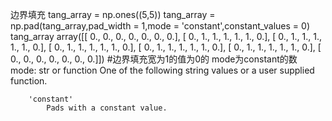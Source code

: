 边界填充
tang_array = np.ones((5,5))
tang_array = np.pad(tang_array,pad_width = 1,mode = 'constant',constant_values = 0)
tang_array
array([[ 0.,  0.,  0.,  0.,  0.,  0.,  0.],
       [ 0.,  1.,  1.,  1.,  1.,  1.,  0.],
       [ 0.,  1.,  1.,  1.,  1.,  1.,  0.],
       [ 0.,  1.,  1.,  1.,  1.,  1.,  0.],
       [ 0.,  1.,  1.,  1.,  1.,  1.,  0.],
       [ 0.,  1.,  1.,  1.,  1.,  1.,  0.],
       [ 0.,  0.,  0.,  0.,  0.,  0.,  0.]])
#边界填充宽为1的值为0的 mode为constant的数 
mode: str or function
        One of the following string values or a user supplied function.
    
        'constant'
            Pads with a constant value.
